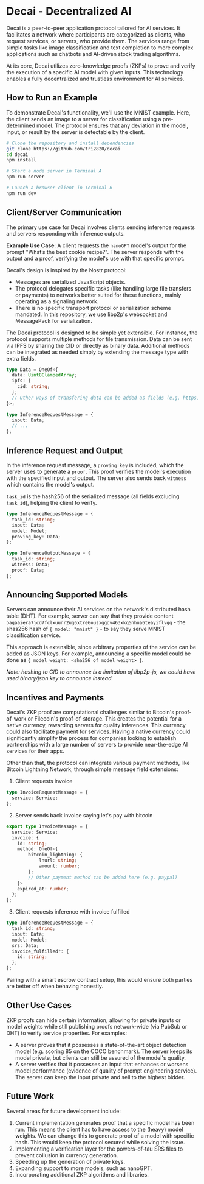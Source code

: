# Decai - Decentralized AI

Decai is a peer-to-peer application protocol tailored for AI services. It facilitates a network where participants are categorized as clients, who request services, or servers, who provide them. The services range from simple tasks like image classification and text completion to more complex applications such as chatbots and AI-driven stock trading algorithms.

At its core, Decai utilizes zero-knowledge proofs (ZKPs) to prove and verify the execution of a specific AI model with given inputs. This technology enables a fully decentralized and trustless environment for AI services.

## How to Run an Example
To demonstrate Decai's functionality, we'll use the MNIST example. Here, the client sends an image to a server for classification using a pre-determined model. The protocol ensures that any deviation in the model, input, or result by the server is detectable by the client.

```bash
# Clone the repository and install dependencies
git clone https://github.com/tri2820/decai
cd decai
npm install

# Start a node server in Terminal A
npm run server

# Launch a browser client in Terminal B
npm run dev
```

## Client/Server Communication
The primary use case for Decai involves clients sending inference requests and servers responding with inference outputs. 

**Example Use Case**: A client requests the `nanoGPT` model's output for the prompt "What’s the best cookie recipe?". The server responds with the output and a proof, verifying the model's use with that specific prompt.

Decai's design is inspired by the Nostr protocol:
- Messages are serialized JavaScript objects.
- The protocol delegates specific tasks (like handling large file transfers or payments) to networks better suited for these functions, mainly operating as a signaling network.
- There is no specific transport protocol or serialization scheme mandated. In this repository, we use libp2p's websocket and MessagePack for serialization.

The Decai protocol is designed to be simple yet extensible. For instance, the protocol supports multiple methods for file transmission. Data can be sent via IPFS by sharing the CID or directly as binary data. Additional methods can be integrated as needed simply by extending the message type with extra fields.

```typescript
type Data = OneOf<{
  data: Uint8ClampedArray;
  ipfs: {
    cid: string;
  };
  // Other ways of transfering data can be added as fields (e.g. https, hugging_face, ...)
}>;

type InferenceRequestMessage = {
  input: Data;
  // ...
};
```

## Inference Request and Output
In the inference request message, a `proving_key` is included, which the server uses to generate a `proof`. This proof verifies the model's execution with the specified input and output. The server also sends back `witness` which contains the model's output.

`task_id` is the hash256 of the serialized message (all fields excluding `task_id`), helping the client to verify.

```typescript
type InferenceRequestMessage = {
  task_id: string;
  input: Data;
  model: Model;
  proving_key: Data;
};

type InferenceOutputMessage = {
  task_id: string;
  witness: Data;
  proof: Data;
};
```

## Announcing Supported Models
Servers can announce their AI services on the network's distributed hash table (DHT).  For example, server can say that they provide content `bagaaiera7jcd7fclxuunr2ug6xtre6ousxggov463xkq5nhua6teayiflvgq` - the shas256 hash of `{ model: "mnist" }` - to say they serve MNIST classification service. 


This approach is extensible, since arbitrary properties of the service can be added as JSON keys. For example, announcing a specific model could be done as `{ model_weight: <sha256 of model weight> }`.

_Note: hashing to CID to announce is a limitation of libp2p-js, we could have used binary/json key to announce instead._

## Incentives and Payments
Decai's ZKP proof are computational challenges similar to Bitcoin's proof-of-work or Filecoin's proof-of-storage. This creates the potential for a native currency, rewarding servers for quality inferences. This currency could also facilitate payment for services. Having a native currency could significantly simplify the process for companies looking to establish partnerships with a large number of servers to provide near-the-edge AI services for their apps.

Other than that, the protocol can integrate various payment methods, like Bitcoin Lightning Network, through simple message field extensions:

1. Client requests invoice
```typescript
type InvoiceRequestMessage = {
  service: Service;
};
```

2. Server sends back invoice saying let's pay with bitcoin
```typescript
export type InvoiceMessage = {
  service: Service;
  invoice: {
    id: string;
    method: OneOf<{
        bitcoin_lightning: {
            lnurl: string;
            amount: number;
        };
        // Other payment method can be added here (e.g. paypal)
    }>
    expired_at: number;
  };
};
```
3. Client requests inference with invoice fulfilled
```typescript
type InferenceRequestMessage = {
  task_id: string;
  input: Data;
  model: Model;
  srs: Data;
  invoice_fulfilled?: {
    id: string;
  };
};
```
Pairing with a smart escrow contract setup, this would ensure both parties are better off when behaving honestly.

## Other Use Cases
ZKP proofs can hide certain information, allowing for private inputs or model weights while still publishing proofs network-wide (via PubSub or DHT) to verify service properties. For examples:
- A server proves that it possesses a state-of-the-art object detection model (e.g. scoring 85 on the COCO benchmark). The server keeps its model private, but clients can still be assured of the model's quality.
- A server verifies that it possesses an input that enhances or worsens model performance (evidence of quality of prompt engineering service). The server can keep the input private and sell to the highest bidder.

## Future Work
Several areas for future development include:
1. Current implementation generates proof that a specific model has been run. This means the client has to have access to the (heavy) model weights. We can change this to generate proof of a model with specific hash. This would keep the protocol secured while solving the issue.
2. Implementing a verification layer for the powers-of-tau SRS files to prevent collusion in currency generation. 
3. Speeding up the generation of private keys.
4. Expanding support to more models, such as nanoGPT.
5. Incorporating additional ZKP algorithms and libraries.